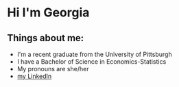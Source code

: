 # Hi I'm Georgia

## Things about me:
- I'm a recent graduate from the University of Pittsburgh
- I have a Bachelor of Science in Economics-Statistics
- My pronouns are she/her
- [my LinkedIn](https://www.linkedin.com/in/georgia-wright-8a5366183/)

<!--
**georgiawright1/georgiawright1** is a ✨ _special_ ✨ repository because its `README.md` (this file) appears on your GitHub profile.

Here are some ideas to get you started:

- 🔭 I’m currently working on ...
- 🌱 I’m currently learning ...
- 👯 I’m looking to collaborate on ...
- 🤔 I’m looking for help with ...
- 💬 Ask me about ...
- 📫 How to reach me: ...
- 😄 Pronouns: ...
- ⚡ Fun fact: ...
![my cv[(https://)
![my LinkedIn]()
-->
